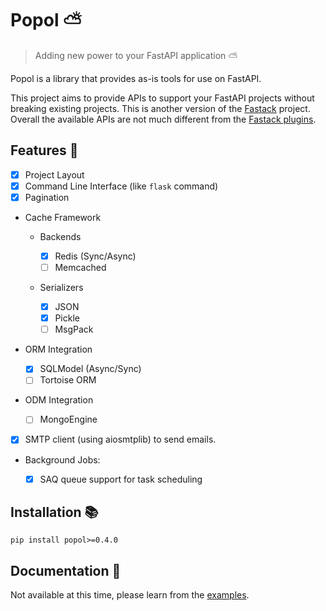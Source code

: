 # Popol ⛅

> Adding new power to your FastAPI application ⛅

Popol is a library that provides as-is tools for use on FastAPI.

This project aims to provide APIs to support your FastAPI projects without breaking existing projects. This is another version of the [Fastack](https://github.com/fastack-dev/fastack) project. Overall the available APIs are not much different from the [Fastack plugins](https://github.com/fastack-dev).

## Features 🌟

- [x] Project Layout
- [x] Command Line Interface (like `flask` command)
- [x] Pagination
- Cache Framework

    - Backends

        - [x] Redis (Sync/Async)
        - [ ] Memcached

    - Serializers

        - [x] JSON
        - [x] Pickle
        - [ ] MsgPack

- ORM Integration

    - [x] SQLModel (Async/Sync)
    - [ ] Tortoise ORM

- ODM Integration

    - [ ] MongoEngine

- [x] SMTP client (using aiosmtplib) to send emails.
- Background Jobs:

    - [x] SAQ queue support for task scheduling


## Installation 📚

```
pip install popol>=0.4.0
```

## Documentation 📖

Not available at this time, please learn from the [examples](https://github.com/aprilahijriyan/popol/tree/main/examples).
